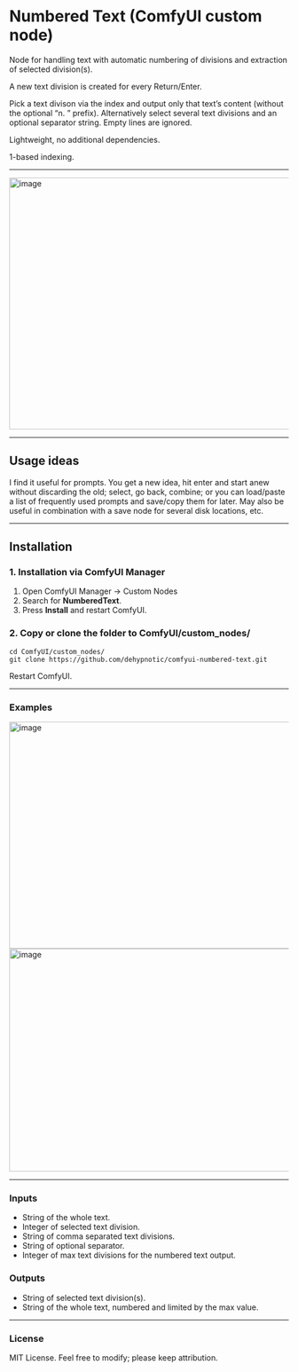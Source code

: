 # Numbered Text (ComfyUI custom node)
Node for handling text with automatic numbering of divisions and extraction of selected division(s).

A new text division is created for every Return/Enter.

Pick a text divison via the index and output only that text’s content (without the optional “n. ” prefix). Alternatively select several text divisions and an optional separator string. Empty lines are ignored.

Lightweight, no additional dependencies.

1-based indexing.

---

<img width="604" height="454" alt="image" src="https://github.com/user-attachments/assets/8bbd5670-3355-4150-89e3-5320e45b5bbd" />

---

## Usage ideas
I find it useful for prompts. You get a new idea, hit enter and start anew without discarding the old; select, go back, combine; or you can load/paste a list of frequently used prompts and save/copy them for later. May also be useful in combination with a save node for several disk locations, etc.

---
## Installation

### 1. Installation via ComfyUI Manager

1. Open ComfyUI Manager → Custom Nodes
2. Search for **NumberedText**.
3. Press **Install** and restart ComfyUI.

### 2. Copy or clone the folder to ComfyUI/custom_nodes/

```bashcd
cd ComfyUI/custom_nodes/
git clone https://github.com/dehypnotic/comfyui-numbered-text.git
```
Restart ComfyUI.

---

### Examples

<img width="949" height="409" alt="image" src="https://github.com/user-attachments/assets/989151bf-156a-4fae-8309-c7d536f3e6af" />
<img width="949" height="402" alt="image" src="https://github.com/user-attachments/assets/96545fa3-cf4d-4119-b720-9fb9d4219f3b" />


---

### Inputs
- String of the whole text.
- Integer of selected text division.
- String of comma separated text divisions.
- String of optional separator.
- Integer of max text divisions for the numbered text output.

### Outputs

- String of selected text division(s).
- String of the whole text, numbered and limited by the max value.

---

### License
MIT License. Feel free to modify; please keep attribution.
